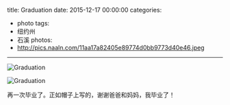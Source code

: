 title: Graduation
date: 2015-12-17 00:00:00
categories:
- photo
tags:
- 纽约州
- 石溪
photos:
- http://pics.naaln.com/11aa17a82405e89774d0bb9773d40e46.jpeg
---

![Graduation](http://pics.naaln.com/b6e2cc0124df353c11f6bbfb1f9ed74b.JPG)

![Graduation](http://pics.naaln.com/6057a3c67f67d3b11b67b24a96644ca7.JPG)

再一次毕业了。正如帽子上写的，谢谢爸爸和妈妈，我毕业了！